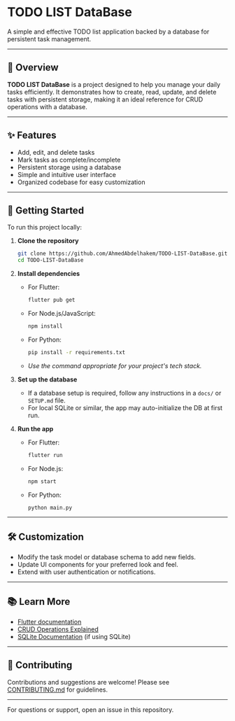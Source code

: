 # TODO LIST DataBase

A simple and effective TODO list application backed by a database for persistent task management.

---

## 🚀 Overview

**TODO LIST DataBase** is a project designed to help you manage your daily tasks efficiently. It demonstrates how to create, read, update, and delete tasks with persistent storage, making it an ideal reference for CRUD operations with a database.

---

## ✨ Features

- Add, edit, and delete tasks
- Mark tasks as complete/incomplete
- Persistent storage using a database
- Simple and intuitive user interface
- Organized codebase for easy customization

---

## 🏁 Getting Started

To run this project locally:

1. **Clone the repository**
    ```sh
    git clone https://github.com/AhmedAbdelhakem/TODO-LIST-DataBase.git
    cd TODO-LIST-DataBase
    ```

2. **Install dependencies**
    - For Flutter:
      ```sh
      flutter pub get
      ```
    - For Node.js/JavaScript:
      ```sh
      npm install
      ```
    - For Python:
      ```sh
      pip install -r requirements.txt
      ```
    - _Use the command appropriate for your project's tech stack._

3. **Set up the database**
    - If a database setup is required, follow any instructions in a `docs/` or `SETUP.md` file.
    - For local SQLite or similar, the app may auto-initialize the DB at first run.

4. **Run the app**
    - For Flutter:
      ```sh
      flutter run
      ```
    - For Node.js:
      ```sh
      npm start
      ```
    - For Python:
      ```sh
      python main.py
      ```

---

## 🛠️ Customization

- Modify the task model or database schema to add new fields.
- Update UI components for your preferred look and feel.
- Extend with user authentication or notifications.

---

## 📚 Learn More

- [Flutter documentation](https://flutter.dev/docs)
- [CRUD Operations Explained](https://en.wikipedia.org/wiki/Create,_read,_update_and_delete)
- [SQLite Documentation](https://www.sqlite.org/docs.html) (if using SQLite)

---

## 🤝 Contributing

Contributions and suggestions are welcome! Please see [CONTRIBUTING.md](CONTRIBUTING.md) for guidelines.

---

For questions or support, open an issue in this repository.
